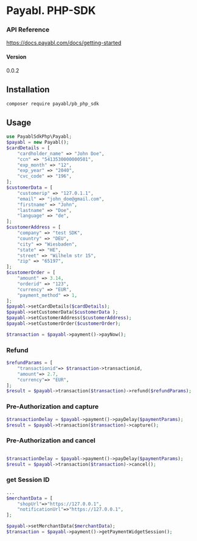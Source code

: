 # Payabl. PHP-SDK

### API Reference
https://docs.payabl.com/docs/getting-started

#### Version
0.0.2

## Installation
```bash 
composer require payabl/pb_php_sdk
```

## Usage 

```PHP
use PayablSdkPhp\Payabl;
$payabl = new Payabl();
$cardDetails = [
    "cardholder_name" => "John Doe",
    "ccn" => "5413530000000501",
    "exp_month" => "12",
    "exp_year" => "2040",
    "cvc_code" => "196",
];
$customerData = [
    "customerip" => "127.0.1.1",
    "email" => "john_doe@gmail.com",
    "firstname" => "John",
    "lastname" => "Doe",
    "language" => "de",
];
$customerAddress = [
    "company" => "test SDK",
    "country" => "DEU",
    "city" => "Wiesbaden",
    "state" => "HE",
    "street" => "Wilhelm str 15",
    "zip" => "65197",
];
$customerOrder = [
    "amount" => 3.14,
    "orderid" => "123",
    "currency" => "EUR",
    "payment_method" => 1,
];
$payabl->setCardDetails($cardDetails);
$payabl->setCustomerData($customerData );
$payabl->setCustomerAddress($customerAddress);
$payabl->setCustomerOrder($customerOrder);

$transaction = $payabl->payment()->payNow();
```


### Refund
```php
$refundParams = [
    "transactionid"=> $transaction->transactionid,
    "amount"=> 2.7,
    "currency"=> "EUR",
];
$result = $payabl->transaction($transaction)->refund($refundParams);
```

### Pre-Authorization and capture
```php
$transactionDelay = $payabl->payment()->payDelay($paymentParams);
$result = $payabl->transaction($transaction)->capture();
```

### Pre-Authorization and cancel
```php

$transactionDelay = $payabl->payment()->payDelay($paymentParams);
$result = $payabl->transaction($transaction)->cancel();
```


### get Session ID
```PHP
... 
$merchantData = [
    "shopUrl"=>"https://127.0.0.1",
    "notificationUrl"=>"https://127.0.0.1",
];

$payabl->setMerchantData($merchantData);
$transaction = $payabl->payment()->getPaymentWidgetSession();
```